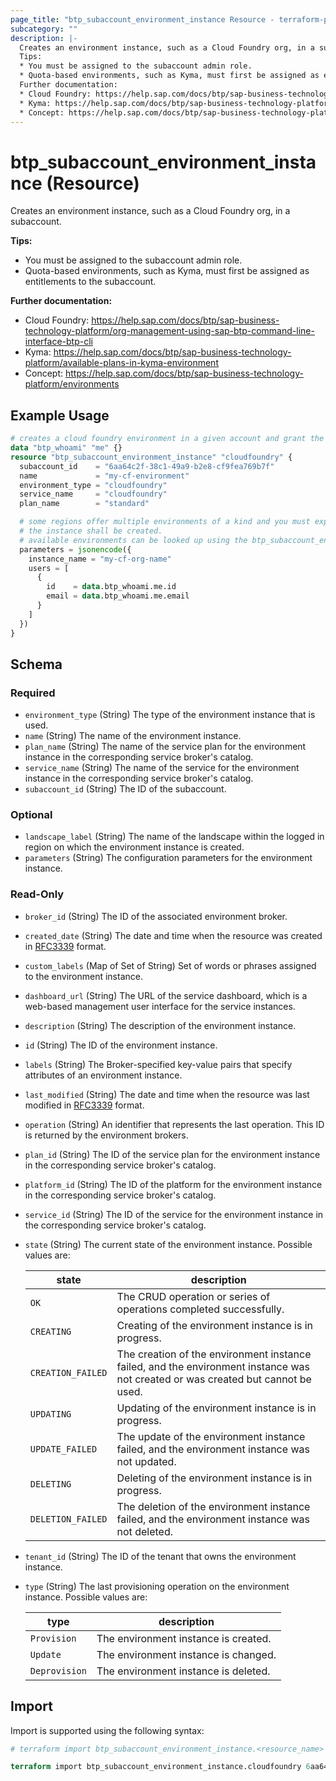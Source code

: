 ```yaml
---
page_title: "btp_subaccount_environment_instance Resource - terraform-provider-btp"
subcategory: ""
description: |-
  Creates an environment instance, such as a Cloud Foundry org, in a subaccount.
  Tips:
  * You must be assigned to the subaccount admin role.
  * Quota-based environments, such as Kyma, must first be assigned as entitlements to the subaccount.
  Further documentation:
  * Cloud Foundry: https://help.sap.com/docs/btp/sap-business-technology-platform/org-management-using-sap-btp-command-line-interface-btp-cli
  * Kyma: https://help.sap.com/docs/btp/sap-business-technology-platform/available-plans-in-kyma-environment
  * Concept: https://help.sap.com/docs/btp/sap-business-technology-platform/environments
---
```


# btp_subaccount_environment_instance (Resource)

Creates an environment instance, such as a Cloud Foundry org, in a subaccount.

__Tips:__
* You must be assigned to the subaccount admin role.
* Quota-based environments, such as Kyma, must first be assigned as entitlements to the subaccount.

__Further documentation:__
* Cloud Foundry: <https://help.sap.com/docs/btp/sap-business-technology-platform/org-management-using-sap-btp-command-line-interface-btp-cli>
* Kyma: <https://help.sap.com/docs/btp/sap-business-technology-platform/available-plans-in-kyma-environment>
* Concept: <https://help.sap.com/docs/btp/sap-business-technology-platform/environments>

## Example Usage

```terraform
# creates a cloud foundry environment in a given account and grant the orchestration user admin access to it
data "btp_whoami" "me" {}
resource "btp_subaccount_environment_instance" "cloudfoundry" {
  subaccount_id    = "6aa64c2f-38c1-49a9-b2e8-cf9fea769b7f"
  name             = "my-cf-environment"
  environment_type = "cloudfoundry"
  service_name     = "cloudfoundry"
  plan_name        = "standard"

  # some regions offer multiple environments of a kind and you must explicitly select the target environment in which
  # the instance shall be created. 
  # available environments can be looked up using the btp_subaccount_environments datasource
  parameters = jsonencode({
    instance_name = "my-cf-org-name"
    users = [
      {
        id    = data.btp_whoami.me.id
        email = data.btp_whoami.me.email
      }
    ]
  })
}
```

<!-- schema generated by tfplugindocs -->
## Schema

### Required

- `environment_type` (String) The type of the environment instance that is used.
- `name` (String) The name of the environment instance.
- `plan_name` (String) The name of the service plan for the environment instance in the corresponding service broker's catalog.
- `service_name` (String) The name of the service for the environment instance in the corresponding service broker's catalog.
- `subaccount_id` (String) The ID of the subaccount.

### Optional

- `landscape_label` (String) The name of the landscape within the logged in region on which the environment instance is created.
- `parameters` (String) The configuration parameters for the environment instance.

### Read-Only

- `broker_id` (String) The ID of the associated environment broker.
- `created_date` (String) The date and time when the resource was created in [RFC3339](https://www.ietf.org/rfc/rfc3339.txt) format.
- `custom_labels` (Map of Set of String) Set of words or phrases assigned to the environment instance.
- `dashboard_url` (String) The URL of the service dashboard, which is a web-based management user interface for the service instances.
- `description` (String) The description of the environment instance.
- `id` (String) The ID of the environment instance.
- `labels` (String) The Broker-specified key-value pairs that specify attributes of an environment instance.
- `last_modified` (String) The date and time when the resource was last modified in [RFC3339](https://www.ietf.org/rfc/rfc3339.txt) format.
- `operation` (String) An identifier that represents the last operation. This ID is returned by the environment brokers.
- `plan_id` (String) The ID of the service plan for the environment instance in the corresponding service broker's catalog.
- `platform_id` (String) The ID of the platform for the environment instance in the corresponding service broker's catalog.
- `service_id` (String) The ID of the service for the environment instance in the corresponding service broker's catalog.
- `state` (String) The current state of the environment instance. Possible values are: 

  | state | description | 
  | --- | --- | 
  | `OK` | The CRUD operation or series of operations completed successfully. | 
  | `CREATING` | Creating of the environment instance is in progress. | 
  | `CREATION_FAILED` | The creation of the environment instance failed, and the environment instance was not created or was created but cannot be used. | 
  | `UPDATING` | Updating of the environment instance is in progress. | 
  | `UPDATE_FAILED` | The update of the environment instance failed, and  the environment instance was not updated. | 
  | `DELETING` | Deleting of the environment instance is in progress. | 
  | `DELETION_FAILED` | The deletion of the environment instance failed, and the environment instance was not deleted. |
- `tenant_id` (String) The ID of the tenant that owns the environment instance.
- `type` (String) The last provisioning operation on the environment instance. Possible values are: 

  | type | description | 
  | --- | --- | 
  | `Provision` | The environment instance is created. | 
  | `Update` | The environment instance is changed. | 
  | `Deprovision` | The environment instance is deleted. |

## Import

Import is supported using the following syntax:

```terraform
# terraform import btp_subaccount_environment_instance.<resource_name> <subaccount_id>,<environment_instance_id>

terraform import btp_subaccount_environment_instance.cloudfoundry 6aa64c2f-38c1-49a9-b2e8-cf9fea769b7f,FD9BB73F-F663-4284-A50B-D72EC24FC4E1
```
